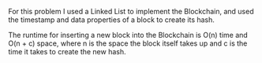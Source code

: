 For this problem I used a Linked List to implement the Blockchain, and used the timestamp and data properties of a block to create its hash.

The runtime for inserting a new block into the Blockchain is O(n) time and O(n + c) space, where n is the space the block itself takes up and c is the time it takes to create the new hash.